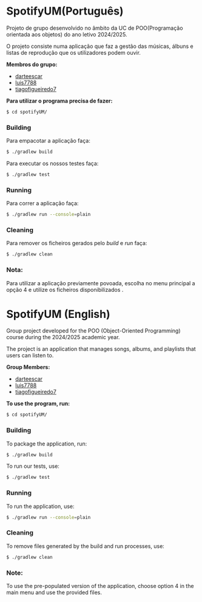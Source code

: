 # SpotifyUM(Português)

Projeto de grupo desenvolvido no âmbito da UC de POO(Programação orientada aos objetos) do ano letivo 2024/2025.

O projeto consiste numa aplicação que faz a gestão das músicas, álbuns e listas de reprodução que os utilizadores podem ouvir.

**Membros do grupo:**

* [darteescar](https://github.com/darteescar)
* [luis7788](https://github.com/luis7788)
* [tiagofigueiredo7](https://github.com/tiagofigueiredo7)

**Para utilizar o programa precisa de fazer:**

```bash
$ cd spotifyUM/
```

### Building

Para empacotar a aplicação faça:

```bash
$ ./gradlew build
```

Para executar os nossos testes faça:

```bash
$ ./gradlew test
```

### Running

Para correr a aplicação faça:

```bash
$ ./gradlew run --console=plain
```

### Cleaning

Para remover os ficheiros gerados pelo _build_ e _run_ faça:

```bash
$ ./gradlew clean
```

### Nota:

Para utilizar a aplicação previamente povoada, escolha no menu principal a opção 4 e utilize os ficheiros disponibilizados .


# SpotifyUM (English)

Group project developed for the POO (Object-Oriented Programming) course during the 2024/2025 academic year.

The project is an application that manages songs, albums, and playlists that users can listen to.

**Group Members:**

* [darteescar](https://github.com/darteescar)
* [luis7788](https://github.com/luis7788)
* [tiagofigueiredo7](https://github.com/tiagofigueiredo7)

**To use the program, run:**

```bash
$ cd spotifyUM/
```

### Building

To package the application, run:

```bash
$ ./gradlew build
```

To run our tests, use:

```bash
$ ./gradlew test
```

### Running

To run the application, use:

```bash
$ ./gradlew run --console=plain
```

### Cleaning

To remove files generated by the build and run processes, use:

```bash
$ ./gradlew clean
```

### Note:

To use the pre-populated version of the application, choose option 4 in the main menu and use the provided files.
